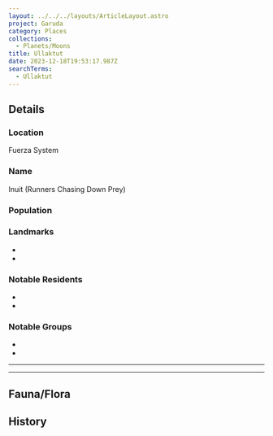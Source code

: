```yaml
---
layout: ../../../layouts/ArticleLayout.astro
project: Garuda
category: Places
collections:
  - Planets/Moons
title: Ullaktut
date: 2023-12-18T19:53:17.987Z
searchTerms:
  - Ullaktut
---
```

## Details

### Location

Fuerza System

### Name

Inuit (Runners Chasing Down Prey)

### Population


### Landmarks
* 
* 

### Notable Residents
* 
* 

### Notable Groups  
* 
* 

[use double horizontal rule to add a details pane]::
_____
_____

## Fauna/Flora

## History
